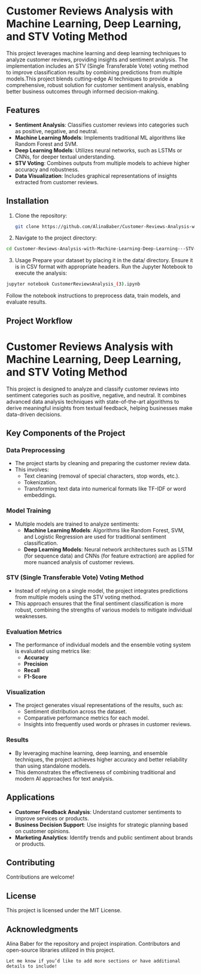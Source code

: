 # Customer Reviews Analysis with Machine Learning, Deep Learning, and STV Voting Method

This project leverages machine learning and deep learning techniques to analyze customer reviews, providing insights and sentiment analysis. The implementation includes an STV (Single Transferable Vote) voting method to improve classification results by combining predictions from multiple models.This project blends cutting-edge AI techniques to provide a comprehensive, robust solution for customer sentiment analysis, enabling better business outcomes through informed decision-making.

## Features

- **Sentiment Analysis**: Classifies customer reviews into categories such as positive, negative, and neutral.
- **Machine Learning Models**: Implements traditional ML algorithms like Random Forest and SVM.
- **Deep Learning Models**: Utilizes neural networks, such as LSTMs or CNNs, for deeper textual understanding.
- **STV Voting**: Combines outputs from multiple models to achieve higher accuracy and robustness.
- **Data Visualization**: Includes graphical representations of insights extracted from customer reviews.

## Installation

1. Clone the repository:
   ```bash
   git clone https://github.com/AlinaBaber/Customer-Reviews-Analysis-with-Machine-Learning-Deep-Learning---STV-Voting-Method.git
   ```
2. Navigate to the project directory:
```bash
cd Customer-Reviews-Analysis-with-Machine-Learning-Deep-Learning---STV-Voting-Method
```
3. Usage
Prepare your dataset by placing it in the data/ directory. Ensure it is in CSV format with appropriate headers.
Run the Jupyter Notebook to execute the analysis:
```bash
jupyter notebook CustomerReviewsAnalysis_(3).ipynb
```
Follow the notebook instructions to preprocess data, train models, and evaluate results.
## Project Workflow
# Customer Reviews Analysis with Machine Learning, Deep Learning, and STV Voting Method

This project is designed to analyze and classify customer reviews into sentiment categories such as positive, negative, and neutral. It combines advanced data analysis techniques with state-of-the-art algorithms to derive meaningful insights from textual feedback, helping businesses make data-driven decisions.

## Key Components of the Project

### Data Preprocessing
- The project starts by cleaning and preparing the customer review data.
- This involves:
  - Text cleaning (removal of special characters, stop words, etc.).
  - Tokenization.
  - Transforming text data into numerical formats like TF-IDF or word embeddings.

### Model Training
- Multiple models are trained to analyze sentiments:
  - **Machine Learning Models**: Algorithms like Random Forest, SVM, and Logistic Regression are used for traditional sentiment classification.
  - **Deep Learning Models**: Neural network architectures such as LSTM (for sequence data) and CNNs (for feature extraction) are applied for more nuanced analysis of customer reviews.

### STV (Single Transferable Vote) Voting Method
- Instead of relying on a single model, the project integrates predictions from multiple models using the STV voting method.
- This approach ensures that the final sentiment classification is more robust, combining the strengths of various models to mitigate individual weaknesses.

### Evaluation Metrics
- The performance of individual models and the ensemble voting system is evaluated using metrics like:
  - **Accuracy**
  - **Precision**
  - **Recall**
  - **F1-Score**

### Visualization
- The project generates visual representations of the results, such as:
  - Sentiment distribution across the dataset.
  - Comparative performance metrics for each model.
  - Insights into frequently used words or phrases in customer reviews.

### Results
- By leveraging machine learning, deep learning, and ensemble techniques, the project achieves higher accuracy and better reliability than using standalone models.
- This demonstrates the effectiveness of combining traditional and modern AI approaches for text analysis.

## Applications
- **Customer Feedback Analysis**: Understand customer sentiments to improve services or products.
- **Business Decision Support**: Use insights for strategic planning based on customer opinions.
- **Marketing Analytics**: Identify trends and public sentiment about brands or products.

## Contributing
Contributions are welcome!
## License
This project is licensed under the MIT License.

## Acknowledgments
Alina Baber for the repository and project inspiration.
Contributors and open-source libraries utilized in this project.
```vbnet
Let me know if you’d like to add more sections or have additional details to include!
```
